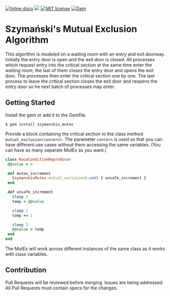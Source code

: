 [![Inline docs](http://inch-ci.org/github/EByrdS/szymanskis_mutex.svg?branch=master)](http://inch-ci.org/github/EByrdS/szymanskis_mutex)
![](https://ruby-gem-downloads-badge.herokuapp.com/szymanskis_mutex?extension=png)
[![MIT license](http://img.shields.io/badge/license-MIT-brightgreen.svg)](http://opensource.org/licenses/MIT)
[![Gem](https://img.shields.io/gem/v/szymanskis_mutex.svg?style=flat)](http://rubygems.org/gems/szymanskis_mutex "View this project in Rubygems")

# Szymański's Mutual Exclusion Algorithm

This algorithm is modeled on a waiting room with an entry and exit doorway.
Initially the entry door is open and the exit door is closed.
All processes which request entry into the critical section at the same time
enter the waiting room; the last of them closes the entry door and opens
the exit door. The processes then enter the critical section one by one.
The last process to leave the critical section closes the exit door and
reopens the entry door so he next batch of processes may enter.

## Getting Started
Install the gem or add it to the Gemfile.
```
$ gem install szymanskis_mutex
```

Provide a block containing the critical section to the class method
`mutual_exclusion(concern)`. The parameter `concern` is used so that
you can have different use cases without them accessing the same variables.
(You can have as many separate MutEx as you want.)

```ruby
class RaceConditionReproducer
 @@value = 0

 def mutex_increment
   SzymanskisMutex.mutual_exclusion(:add) { unsafe_increment }
 end

 def unsafe_increment
   sleep 2
   temp = @@value

   sleep 2
   temp += 1

   sleep 2
   @@value = temp
 end
end
```

The MutEx will work across different instances of the same class as
it works with class variables.

## Contribution
Pull Requests will be reviewed before merging. Issues are being addressed.
All Pull Requests must contain specs for the changes.
